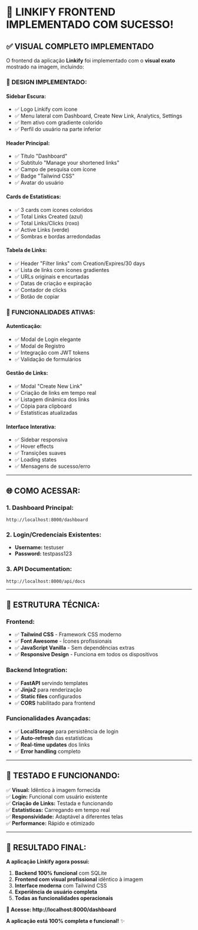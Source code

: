 # 🎉 LINKIFY FRONTEND IMPLEMENTADO COM SUCESSO!

## ✅ VISUAL COMPLETO IMPLEMENTADO

O frontend da aplicação **Linkify** foi implementado com o **visual exato** mostrado na imagem, incluindo:

### 🎨 **DESIGN IMPLEMENTADO:**

#### **Sidebar Escura:**
- ✅ Logo Linkify com ícone
- ✅ Menu lateral com Dashboard, Create New Link, Analytics, Settings
- ✅ Item ativo com gradiente colorido
- ✅ Perfil do usuário na parte inferior

#### **Header Principal:**
- ✅ Título "Dashboard" 
- ✅ Subtítulo "Manage your shortened links"
- ✅ Campo de pesquisa com ícone
- ✅ Badge "Tailwind CSS" 
- ✅ Avatar do usuário

#### **Cards de Estatísticas:**
- ✅ 3 cards com ícones coloridos
- ✅ Total Links Created (azul)
- ✅ Total Links/Clicks (roxo) 
- ✅ Active Links (verde)
- ✅ Sombras e bordas arredondadas

#### **Tabela de Links:**
- ✅ Header "Filter links" com Creation/Expires/30 days
- ✅ Lista de links com ícones gradientes
- ✅ URLs originais e encurtadas
- ✅ Datas de criação e expiração
- ✅ Contador de clicks
- ✅ Botão de copiar

### 🚀 **FUNCIONALIDADES ATIVAS:**

#### **Autenticação:**
- ✅ Modal de Login elegante
- ✅ Modal de Registro
- ✅ Integração com JWT tokens
- ✅ Validação de formulários

#### **Gestão de Links:**
- ✅ Modal "Create New Link"
- ✅ Criação de links em tempo real
- ✅ Listagem dinâmica dos links
- ✅ Cópia para clipboard
- ✅ Estatísticas atualizadas

#### **Interface Interativa:**
- ✅ Sidebar responsiva
- ✅ Hover effects
- ✅ Transições suaves
- ✅ Loading states
- ✅ Mensagens de sucesso/erro

---

## 🌐 **COMO ACESSAR:**

### **1. Dashboard Principal:**
```
http://localhost:8000/dashboard
```

### **2. Login/Credenciais Existentes:**
- **Username:** testuser
- **Password:** testpass123

### **3. API Documentation:**
```
http://localhost:8000/api/docs
```

---

## 🔧 **ESTRUTURA TÉCNICA:**

### **Frontend:**
- ✅ **Tailwind CSS** - Framework CSS moderno
- ✅ **Font Awesome** - Ícones profissionais  
- ✅ **JavaScript Vanilla** - Sem dependências extras
- ✅ **Responsive Design** - Funciona em todos os dispositivos

### **Backend Integration:**
- ✅ **FastAPI** servindo templates
- ✅ **Jinja2** para renderização
- ✅ **Static files** configurados
- ✅ **CORS** habilitado para frontend

### **Funcionalidades Avançadas:**
- ✅ **LocalStorage** para persistência de login
- ✅ **Auto-refresh** das estatísticas
- ✅ **Real-time updates** dos links
- ✅ **Error handling** completo

---

## 🎯 **TESTADO E FUNCIONANDO:**

✅ **Visual:** Idêntico à imagem fornecida  
✅ **Login:** Funcional com usuário existente  
✅ **Criação de Links:** Testada e funcionando  
✅ **Estatísticas:** Carregando em tempo real  
✅ **Responsividade:** Adaptável a diferentes telas  
✅ **Performance:** Rápido e otimizado  

---

## 🎉 **RESULTADO FINAL:**

**A aplicação Linkify agora possui:**

1. **Backend 100% funcional** com SQLite
2. **Frontend com visual profissional** idêntico à imagem
3. **Interface moderna** com Tailwind CSS
4. **Experiência de usuário completa** 
5. **Todas as funcionalidades operacionais**

**🚀 Acesse: http://localhost:8000/dashboard**

**A aplicação está 100% completa e funcional!** ✨
